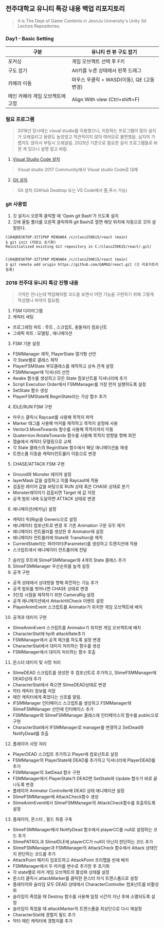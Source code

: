 ## 전주대학교 유니티 특강 내용 백업 리포지토리
> It is The Dept of Game Contents in JeonJu University's Unity 3d Lecture Repositories.

### Day1 - Basic Setting

|  구분   |유니티 씬 뷰 구도 잡기                                 |
|---------|------------------------------------------------------|
| 포커싱 | 게임 오브젝트 선택 후 F키                              |
|구도 잡기 | Alt키를 누른 상태에서 왼쪽 드래그                     |
| 카메라 이동 | 마우스 우클릭 + WASD(이동), QE (고동변경)          |
|메인 카메라 게임 오브젝트에 고정 | Align With view (Ctrl+shift+F)|

### 필요 프로그램
>2018년 당시에는 visual studio를 이용했으나, 지원하는 프로그램이 많아 설치가 오래걸리고 용량도 높았었고 직관적이지 않아 여러모로 불편했음. 심지어 가볍지도 않아서 부팅시 오래걸림.
>2025년 기준으로 필요한 설치 프로그램들로 바뀐 게 있으니 설명 참고 바람.

1. [Visual Studio Code 설치](https://code.visualstudio.com/)
> Visual studio 2017 Community에서 Visual studio Code로 대체

2. [Git 설치](https://git-scm.com/)
> Git 설치 (GitHub Desktop 또는 VS Code에서 풀,푸시 가능)

### git 사용법
1. 깃 설치시 오른쪽 클릭할 때 'Open git Bash'가 뜨도록 설치
2. 깃에 올릴 폴더를 오른쪽 클릭하여 git Bash로 열면 해당 위치에 자동으로 깃이 설정된다.
```
C104@DESKTOP-3IT1P6P MINGW64 /c/class250615/react (main)
$ git init (저장소 초기화)
Reinitialized existing Git repository in C:/class250615/react/.git/


C104@DESKTOP-3IT1P6P MINGW64 /c/class250615/react (main)
$ git remote add origin https://github.com/GAMGO/react.git (깃 리포지토리 등록)

```
### 2018 전주대 유니티 특강 진행 내용
> 기억은 안나는데 백업해야할 코드들 보면서 어떤 기능을 구현하기 위해 그렇게 작성했나 파악이 필요함.

1. FSM 다이어그램
2. 캐릭터 세팅
  - 프로그래밍 파트 : 루트 , 스크립트, 충돌처리 컴포넌트
  - 그래픽 파트 : 모델링 , 애니메이션 
3. FSM 기본 설정 
  - FSMManager 제작, PlayerState 열거형 선언
  - 각 State별로 클래스 제작
  - PlayerFSMState 부모클래스를 제작하고 상속 관계 설정
  - FSMManager에 딕셔너리 선언
  - Awake 함수를 생성하고 모든 State 컴포넌트를 딕셔너리에 추가
  - Script Execution Order에서 FSMManager를 가장 먼저 실행하도록 설정
  - SetState 함수 생성
  - PlayerFSMState에 BeginState라는 가상 함수 추가
4. IDLE/RUN FSM 구현
  - 마우스 클릭시 Raycast를 사용해 목적지 파악
  - Marker 태그를 사용해 마커를 제작하고 목적지 설정에 사용
  - Vector3.MoveTowards 함수를 사용해 목적지까지 이동
  - Quaternion.RotateTowards 함수를 사용해 목적지 방향을 향해 회전
  - 캡슐에서 캐릭터 모델링으로 교체
  - 각 State 클래스의 BeginState 함수에서 해당 애니메이션을 재생
  - 트랜스폼 이동을 캐릭터컨트롤러 이동으로 변경
5. CHASE/ATTACK FSM 구현
  - Ground와 Monster 레이어 설정
  - layerMask 값을 설정하고 이를 Raycast에 적용
  - 검출된 레이어 값을 바탕으로 RUN 상태 혹은 CHASE 상태로 분기
  - Monster레이어가 검출되면 Target 에 값 지정
  - 공격 범위 내에 도달하면 ATTACK 상태로 변경
6. 애니메이션(메카님) 설정
  - 캐릭터 릭(Rig)을 Generic으로 설정
  - 애니메이터 컴포넌트로 변경 후 기존 Animation 구문 모두 제거 
  - 애니메이터 컨트롤러를 생성한 후 Animator에 설정
  - 애니메이터 컨트롤러에 State와 Transition을 제작
  - CurrentState라는 파라미터(Parameter)를 생성하고 트랜지션에 적용
  - 스크립트에서 애니메이터 컨트롤러에 전달
7. 슬라임 루트에 SlimeFSMManager와 4개의 State 클래스 추가
8. SlimeFSMManager 우선순위를 높게 설정
9. 공격 구현
  - 공격 상태에서 상대방을 향해 회전하는 기능 추가
  - 공격 범위를 벗어나면 CHASE 상태로 변경 
  - 3인칭 시점을 제작하기 위한 CameraRig 설정
  - 공격 애니메이션에서 AttackHitCheck 이벤트 설정
  - PlayerAnimEvent 스크립트를 Animator가 위치한 게임 오브젝트에 배치
10. 공격과 데미지 구현
  - SlimeAnimEvent 스크립트를 Animator가 위치한 게임 오브젝트에 배치
  - CharacterStat에 hp와 attackRate추가
  - FSMManager에서 공격 체크를 하도록 설정 변경 
  - CharacterStat에서 대미지 처리하는 함수를 생성
  - FSMManager에서 대미지 처리하는 함수 호출
11. 몬스터 데미지 및 사망 처리
  - SlimeDEAD 스크립트를 생성한 후 컴포넌트로 추가하고, SlimeFSMManager에 DEAD상태 추가
  - CharacterStat에서 죽으면 SlimeDEAD상태로 변경
  - 막타 캐릭터 정보를 저장
  - 때린 캐릭터에게 죽었다는 신호를 알림.
  - IFSMManager 인터페이스 스크립트를 생성하고 FSMManager와 SlimeFSMManager 선언에 인터페이스 추가
  - FSMManager와 SlimeFSMManager 클래스에 인터페이스의 함수를 public으로 구현
  - CharacterStat에서 IFSMManager로 manager를 변경하고 SetDead와 NotifyDead를 호출
12. 플레이어 사망 처리
  - PlayerDEAD 스크립트 추가하고 Player에 컴포넌트로 설정
  - FSMManager의 PlayerState에 DEAD를 추가하고 딕셔너리에 PlayerDEAD를 추가
  - FSMManager의 SetDead 함수 구현
  - FSMManager에서 PlayerState가 DEAD면 SetState와 Update 함수가 바로 끝나도록 변경
  - 플레이어 Animator Controller에 DEAD 상태 애니메이션 설정 
  - SlimeFSMManager에 AttackCheck함수 생성
  - SlimeAnimEvent에서 SlimeFSMManager의 AttackCheck함수를 호출하도록 설정
13. 플레이어, 몬스터 , 필드 최종 구축
  - SlimeFSMManager에서 NotifyDead 함수에서 playerCC를 null로 설정하는 코드 추가
  - SlimePATROL과 SlimeIDLE에 playerCC가 null이 아닌지 판단하는 코드 추가
  - SlimeFSMManager과 FSMManager의 AttackCheck 함수에서 Attack 상태인지 판단하는 코드를 추가
  - AttackPoint 패키지 임포트하고 AttackPoint 프리팹을 씬에 배치 
  - FSMManager에서 두 마커를 변수로 추가한 후 초기화
  - 각 state별로 마커 게임 오브젝트의 활성화 상태를 설정
  - 몬스터 클릭시 attackMarker를 클릭한 몬스터 자식 트랜스폼으로 설정
  - 플레이어와 슬라임 모두 DEAD 상태에서 CharacterController 컴포넌트를 비활성화
  - 슬라임이 죽었을 때 Destroy 함수를 사용해 일정 시간이 지난 후에 소멸되도록 설정
  - 슬라임이 죽었을 때 attackMarker의 트랜스폼을 최상단으로 다시 재설정
  - CharacterStat에 경험치 필드 추가
  - 막타 때린 캐릭터에 경험치를 추가
